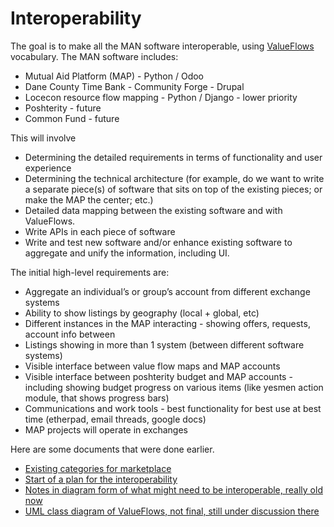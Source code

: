 # Interoperability
The goal is to make all the MAN software interoperable, using [ValueFlows](https://github.com/valueflows/valueflows) vocabulary. The MAN software includes:
* Mutual Aid Platform (MAP) - Python / Odoo
* Dane County Time Bank - Community Forge - Drupal
* Locecon resource flow mapping - Python / Django - lower priority
* Poshterity - future
* Common Fund - future

This will involve 
* Determining the detailed requirements in terms of functionality and user experience
* Determining the technical architecture (for example, do we want to write a separate piece(s) of software that sits on top of the existing pieces; or make the MAP the center; etc.)
* Detailed data mapping between the existing software and with ValueFlows.
* Write APIs in each piece of software
* Write and test new software and/or enhance existing software to aggregate and unify the information, including UI.

The initial high-level requirements are:
* Aggregate an individual’s or group’s account from different exchange systems
* Ability to show listings by geography (local + global, etc)
* Different instances in the MAP interacting - showing offers, requests, account info between
* Listings showing in more than 1 system (between different software systems)
* Visible interface between value flow maps and MAP accounts
* Visible interface between poshterity budget and MAP accounts - including showing budget progress on various items (like yesmen action module, that shows progress bars)
* Communications and work tools - best functionality for best use at best time (etherpad, email threads, google docs)
* MAP projects will operate in exchanges

Here are some documents that were done earlier. 
* [Existing categories for marketplace](https://docs.google.com/presentation/d/1GURT08liVTBkGvN0ah6-1tMLDwKC2G0PNZNSZASMDic/edit?usp=sharing)
* [Start of a plan for the interoperability](https://docs.google.com/document/d/14hER3Gqkf1cbQkuMjVshbZF5CtSs5zacJMuen37EHkY/edit?usp=sharing)
* [Notes in diagram form of what might need to be interoperable, really old now](https://docs.google.com/drawings/d/1Bcu0wHJoYJy6HQI1qJsnuHgMkFKJO7dVCFzJO4RVpuA/edit?usp=sharing)
* [UML class diagram of ValueFlows, not final, still under discussion there](https://drive.google.com/file/d/0B6Rd5fQ-CZheSmo0aXJMQV9uMnc/view?usp=sharing)
